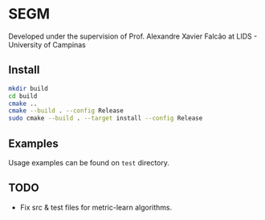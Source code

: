 # SEGM 

Developed under the supervision of Prof. Alexandre Xavier Falcão at LIDS - University of Campinas

## Install

```sh
mkdir build
cd build
cmake ..
cmake --build .	--config Release
sudo cmake --build . --target install --config Release
```

## Examples

Usage examples can be found on `test` directory.


## TODO

* Fix src & test files for metric-learn algorithms.
